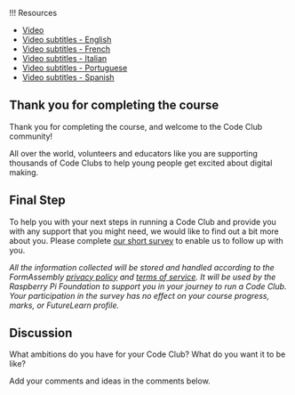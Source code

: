 !!! Resources

   + [Video](https://rpf-futurelearn.s3.eu-west-1.amazonaws.com/CC+vol+training+/step3_13+thank+you.mp4)
   + [Video subtitles - English](https://rpf-futurelearn.s3.eu-west-1.amazonaws.com/CC+vol+training+/3.12_thank_you.vtt)
   + [Video subtitles - French](https://rpf-futurelearn.s3.eu-west-1.amazonaws.com/CC+vol+training+/3_12_community_French__France__reviewed.vtt)
   + [Video subtitles - Italian](https://rpf-futurelearn.s3.eu-west-1.amazonaws.com/CC+vol+training+/3_12_community_Italian_reviewed.vtt)
   + [Video subtitles - Portuguese](https://rpf-futurelearn.s3.eu-west-1.amazonaws.com/CC+vol+training+/3_12_community_Portuguese__Brazil__reviewed.vtt)
   + [Video subtitles - Spanish](https://rpf-futurelearn.s3.eu-west-1.amazonaws.com/CC+vol+training+/3_12_community_Spanish__Spain__reviewed.vtt)

## Thank you for completing the course

Thank you for completing the course, and welcome to the Code Club community!

All over the world, volunteers and educators like you are supporting thousands of Code Clubs to help young people get excited about digital making.

## Final Step

To help you with your next steps in running a Code Club and provide you with any support that you might need, we would like to find out a bit more about you. Please complete [our short survey](https://form.raspberrypi.org/f/prepare-to-run-a-code-club-feedback) to enable us to follow up with you.

*All the information collected will be stored and handled according to the FormAssembly [privacy policy](https://www.formassembly.com/privacy-policy/) and [terms of service](https://www.formassembly.com/terms-of-service/professional-premier/). It will be used by the Raspberry Pi Foundation to support you in your journey to run a Code Club. Your participation in the survey has no effect on your course progress, marks, or FutureLearn profile.*

## Discussion

What ambitions do you have for your Code Club? What do you want it to be like?

Add your comments and ideas in the comments below.
